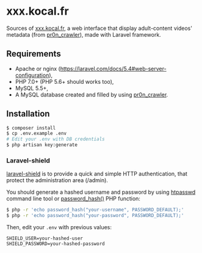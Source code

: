 xxx.kocal.fr
==============

Sources of [xxx.kocal.fr](https://xxx.kocal.fr), a web interface that display adult-content videos' metadata 
(from [pr0n_crawler](https://github.com/Kocal/pr0n_crawler)), made with Laravel framework.

Requirements
--------------

- Apache or nginx (https://laravel.com/docs/5.4#web-server-configuration),
- PHP 7.0+ (PHP 5.6+ should works too),
- MySQL 5.5+,
- A MySQL database created and filled by using [pr0n_crawler](https://github.com/Kocal/pr0n_crawler).

Installation
-------------

```bash
$ composer install
$ cp .env.example .env 
# Edit your .env with DB credentials
$ php artisan key:generate
```
### Laravel-shield

[laravel-shield](https://github.com/vinkla/laravel-shield#usage) is to 
provide a quick and simple HTTP authentication, that protect the administration
area (/admin).

You should generate a hashed username and password by using 
[htpasswd](https://tldr.ostera.io/htpasswd) command line tool or 
[password_hash()](https://secure.php.net/manual/en/function.password-hash.php) PHP function:

```bash
$ php -r 'echo password_hash("your-username", PASSWORD_DEFAULT);'
$ php -r 'echo password_hash("your-password", PASSWORD_DEFAULT);'
```

Then, edit your `.env` with previous values:

```
SHIELD_USER=your-hashed-user
SHIELD_PASSWORD=your-hashed-password
```
